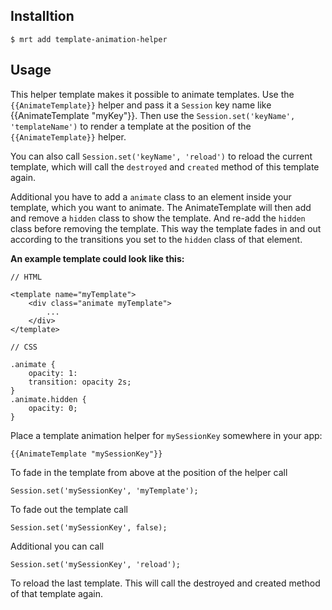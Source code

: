 Installtion
-----------

    $ mrt add template-animation-helper

Usage
-----


This helper template makes it possible to animate templates.
Use the `{{AnimateTemplate}}` helper and pass it a `Session` key name like {{AnimateTemplate "myKey"}}.
Then use the `Session.set('keyName', 'templateName')` to render a template at the position of the `{{AnimateTemplate}}` helper.

You can also call `Session.set('keyName', 'reload')` to reload the current template, which will call the `destroyed` and `created` method of this template again.

Additional you have to add a `animate` class to an element inside your template, which you want to animate.
The AnimateTemplate will then add and remove a `hidden` class to show the template.
And re-add the `hidden` class before removing the template.
This way the template fades in and out according to the transitions you set to the `hidden` class of that element.

**An example template could look like this:**

    // HTML

    <template name="myTemplate">
        <div class="animate myTemplate">
            ...
        </div>
    </template>

    // CSS

    .animate {
        opacity: 1:
        transition: opacity 2s;
    }
    .animate.hidden {
        opacity: 0;
    }

Place a template animation helper for `mySessionKey` somewhere in your app:

    {{AnimateTemplate "mySessionKey"}}

To fade in the template from above at the position of the helper call

    Session.set('mySessionKey', 'myTemplate');

To fade out the template call

    Session.set('mySessionKey', false);

Additional you can call

    Session.set('mySessionKey', 'reload');

To reload the last template. This will call the destroyed and created method of that template again.